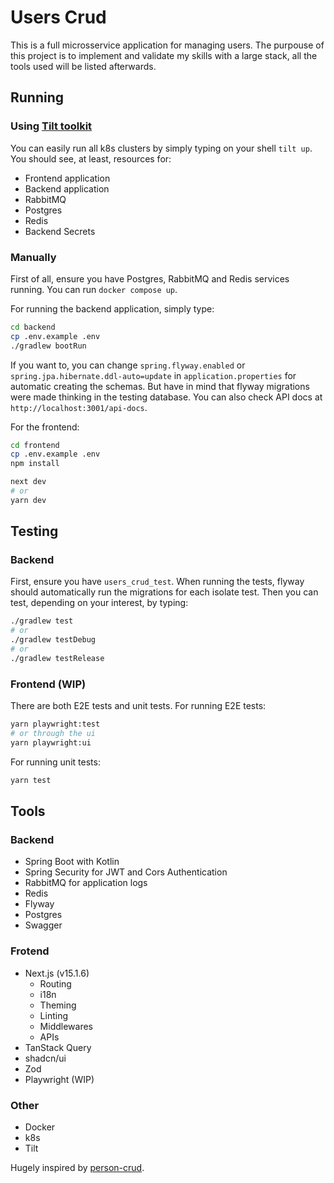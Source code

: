 # Users Crud

This is a full microsservice application for managing users.
The purpouse of this project is to implement and validate my skills with a large stack, all the tools used will be listed afterwards.

## Running

### Using [Tilt toolkit](https://tilt.dev)

You can easily run all k8s clusters by simply typing on your shell `tilt up`.
You should see, at least, resources for:
- Frontend application
- Backend application
- RabbitMQ
- Postgres
- Redis
- Backend Secrets

### Manually

First of all, ensure you have Postgres, RabbitMQ and Redis services running.
You can run `docker compose up`.

For running the backend application, simply type:
```bash
cd backend
cp .env.example .env
./gradlew bootRun
```
If you want to, you can change `spring.flyway.enabled` or `spring.jpa.hibernate.ddl-auto=update` in `application.properties` for automatic creating the schemas.
But have in mind that flyway migrations were made thinking in the testing database.
You can also check API docs at `http://localhost:3001/api-docs`.

For the frontend:
```bash
cd frontend
cp .env.example .env
npm install

next dev
# or
yarn dev
```

## Testing

### Backend

First, ensure you have `users_crud_test`. When running the tests, flyway should automatically run the migrations for each isolate test.
Then you can test, depending on your interest, by typing:

```bash
./gradlew test
# or
./gradlew testDebug
# or
./gradlew testRelease
```

### Frontend (WIP)

There are both E2E tests and unit tests.
For running E2E tests:
```bash
yarn playwright:test
# or through the ui
yarn playwright:ui
```

For running unit tests:
```bash
yarn test
```

## Tools

### Backend
- Spring Boot with Kotlin
- Spring Security for JWT and Cors Authentication
- RabbitMQ for application logs
- Redis
- Flyway
- Postgres
- Swagger

### Frotend
- Next.js (v15.1.6)
  - Routing
  - i18n
  - Theming
  - Linting
  - Middlewares
  - APIs
- TanStack Query
- shadcn/ui
- Zod
- Playwright (WIP)

### Other
- Docker
- k8s
- Tilt

Hugely inspired by [person-crud](https://github.com/KozielGPC/person-crud).
